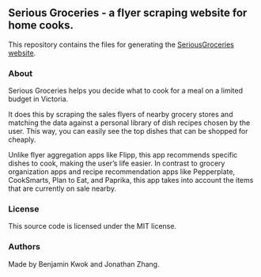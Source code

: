 ## Serious Groceries - a flyer scraping website for home cooks.

This repository contains the files for generating the [SeriousGroceries website](https://seriousgroceries.firebaseapp.com/).

### About

Serious Groceries helps you decide what to cook for a meal on a limited budget in Victoria. 

It does this by scraping the sales flyers of nearby grocery stores and matching the data against a personal library of dish recipes chosen by the user. This way, you can easily see the top dishes that can be shopped for cheaply.

Unlike flyer aggregation apps like Flipp, this app recommends specific dishes to cook, making the user’s life easier. In contrast to grocery organization apps and recipe recommendation apps like Pepperplate, CookSmarts, Plan to Eat, and Paprika, this app takes into account the items that are currently on sale nearby.

### License

This source code is licensed under the MIT license.

### Authors

Made by Benjamin Kwok and Jonathan Zhang.
